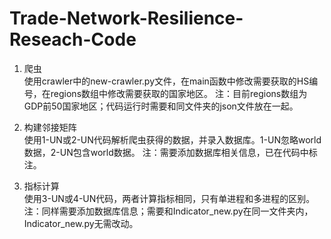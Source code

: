 # Trade-Network-Resilience-Reseach-Code

1. 爬虫 \
    使用crawler中的new-crawler.py文件，在main函数中修改需要获取的HS编号，在regions数组中修改需要获取的国家地区。
    注：目前regions数组为GDP前50国家地区；代码运行时需要和同文件夹的json文件放在一起。

2. 构建邻接矩阵 \
    使用1-UN或2-UN代码解析爬虫获得的数据，并录入数据库。1-UN忽略world数据，2-UN包含world数据。
    注：需要添加数据库相关信息，已在代码中标注。

3. 指标计算 \
    使用3-UN或4-UN代码，两者计算指标相同，只有单进程和多进程的区别。
    注：同样需要添加数据库信息；需要和Indicator_new.py在同一文件夹内，Indicator_new.py无需改动。
   
